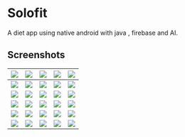 # Solofit
A diet app using native android with java , firebase and AI.

## Screenshots

| ![](https://github.com/AbanobZakria03/Solofit/blob/master/screenshots/1.png?raw=true) | ![](https://github.com/AbanobZakria03/Solofit/blob/master/screenshots/2.png?raw=true)      |  ![](https://github.com/AbanobZakria03/Solofit/blob/master/screenshots/3.png?raw=true)     |   ![](https://github.com/AbanobZakria03/Solofit/blob/master/screenshots/4.png?raw=true)     |   ![](https://github.com/AbanobZakria03/Solofit/blob/master/screenshots/5.png?raw=true)     |
| :-------- | :------- | :------- | :------- | :------- |
| ![](https://github.com/AbanobZakria03/Solofit/blob/master/screenshots/6.png?raw=true) | ![](https://github.com/AbanobZakria03/Solofit/blob/master/screenshots/7.png?raw=true)      |  ![](https://github.com/AbanobZakria03/Solofit/blob/master/screenshots/8.png?raw=true)     |   ![](https://github.com/AbanobZakria03/Solofit/blob/master/screenshots/9.png?raw=true)     |   ![](https://github.com/AbanobZakria03/Solofit/blob/master/screenshots/10.png?raw=true)     |
| ![](https://github.com/AbanobZakria03/Solofit/blob/master/screenshots/11.png?raw=true) | ![](https://github.com/AbanobZakria03/Solofit/blob/master/screenshots/12.png?raw=true)      |  ![](https://github.com/AbanobZakria03/Solofit/blob/master/screenshots/13.png?raw=true)     |   ![](https://github.com/AbanobZakria03/Solofit/blob/master/screenshots/14.png?raw=true)     |   ![](https://github.com/AbanobZakria03/Solofit/blob/master/screenshots/15.png?raw=true)     |
| ![](https://github.com/AbanobZakria03/Solofit/blob/master/screenshots/16.png?raw=true) | ![](https://github.com/AbanobZakria03/Solofit/blob/master/screenshots/17.png?raw=true)      |  ![](https://github.com/AbanobZakria03/Solofit/blob/master/screenshots/18.png?raw=true)     |   ![](https://github.com/AbanobZakria03/Solofit/blob/master/screenshots/19.png?raw=true)     |   ![](https://github.com/AbanobZakria03/Solofit/blob/master/screenshots/20.png?raw=true)     |
| ![](https://github.com/AbanobZakria03/Solofit/blob/master/screenshots/21.png?raw=true) | ![](https://github.com/AbanobZakria03/Solofit/blob/master/screenshots/22.png?raw=true)      |  ![](https://github.com/AbanobZakria03/Solofit/blob/master/screenshots/23.png?raw=true)     |   ![](https://github.com/AbanobZakria03/Solofit/blob/master/screenshots/24.png?raw=true)     |   ![](https://github.com/AbanobZakria03/Solofit/blob/master/screenshots/25.png?raw=true)     |
| ![](https://github.com/AbanobZakria03/Solofit/blob/master/screenshots/26.png?raw=true) | ![](https://github.com/AbanobZakria03/Solofit/blob/master/screenshots/27.png?raw=true)      |  ![](https://github.com/AbanobZakria03/Solofit/blob/master/screenshots/28.png?raw=true)     |   ![](https://github.com/AbanobZakria03/Solofit/blob/master/screenshots/30.png?raw=true)     |   ![](https://github.com/AbanobZakria03/Solofit/blob/master/screenshots/31.png?raw=true)     |
